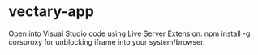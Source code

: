 # vectary-app
Open into Visual Studio code using Live Server Extension.
npm install -g corsproxy for unblocking iframe into your system/browser.

